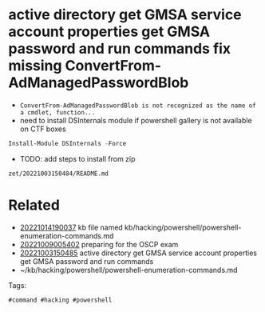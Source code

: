 # active directory get GMSA service account properties get GMSA password and run commands fix missing ConvertFrom-AdManagedPasswordBlob

- `ConvertFrom-AdManagedPasswordBlob is not recognized as the name of a cmdlet, function...`
- need to install DSInternals module if powershell gallery is not available on CTF boxes
```powershell
Install-Module DSInternals -Force
```
- TODO: add steps to install from zip

` zet/20221003150484/README.md `

# Related

- [20221014190037](/zet/20221014190037/README.md) kb file named kb/hacking/powershell/powershell-enumeration-commands.md
- [20221009005402](/zet/20221009005402/README.md) preparing for the OSCP exam
- [20221003150485](/zet/20221003150485/README.md) active directory get GMSA service account properties get GMSA password and run commands
- ~/kb/hacking/powershell/powershell-enumeration-commands.md

Tags:

    #command #hacking #powershell 
